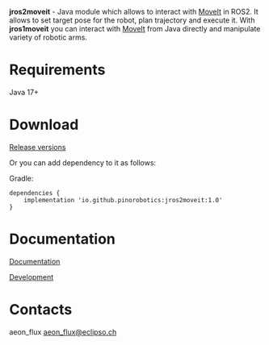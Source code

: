 **jros2moveit** - Java module which allows to interact with [MoveIt](https://moveit.ros.org/) in ROS2. It allows to set target pose for the robot, plan trajectory and execute it. With **jros1moveit** you can interact with [MoveIt](https://moveit.ros.org/) from Java directly and manipulate variety of robotic arms.

# Requirements

Java 17+

# Download

[Release versions](jros2moveit/release/CHANGELOG.md)

Or you can add dependency to it as follows:

Gradle:

```
dependencies {
    implementation 'io.github.pinorobotics:jros2moveit:1.0'
}
```

# Documentation

[Documentation](http://pinoweb.freetzi.com/jrosmoveit)

[Development](DEVELOPMENT.md)

# Contacts

aeon_flux <aeon_flux@eclipso.ch>
